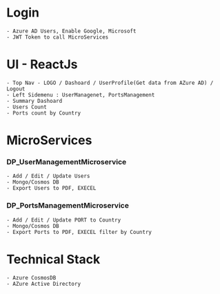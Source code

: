 # Login
	- Azure AD Users, Enable Google, Microsoft
	- JWT Token to call MicroServices


# UI - ReactJs
	- Top Nav - LOGO / Dashoard / UserProfile(Get data from AZure AD) / Logout
	- Left Sidemenu	: UserManagenet, PortsManagement
	- Summary Dashoard	
	- Users Count
	- Ports count by Country



# MicroServices

###  DP_UserManagementMicroservice
	- Add / Edit / Update Users
	- Mongo/Cosmos DB
	- Export Users to PDF, EXECEL
	

###  DP_PortsManagementMicroservice
	- Add / Edit / Update PORT to Country
	- Mongo/Cosmos DB
	- Export Ports to PDF, EXECEL filter by Country
	

# Technical Stack
	- Azure CosmosDB
	- AZure Active Directory
